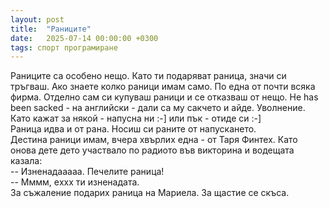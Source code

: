```yaml
---
layout: post
title:  "Раниците"
date:   2025-07-14 00:00:00 +0300
tags: спорт програмиране
---
```

Раниците са особено нещо. Като ти подаряват раница, значи си тръгваш. 
Ако знаете колко раници имам само. По една от почти всяка фирма. 
Отделно сам си купуваш раници и се отказваш от нещо. 
He has been sacked - на английски - дали са му сакчето и айде. Уволнение.   
Като кажат за някой - напусна ни :-] или пък - отиде си :-]  
Раница идва и от рана. Носиш си раните от напускането.   
Дестина раници имам, вчера хвърлих една - от Таря Финтех.
Като онова дете дето участвало по радиото във викторина и водещата казала:  
-- Изненадааааа. Печелите раница!  
-- Мммм, еxxх ти изненадата.  
За съжаление подарих раница на Мариела.
За щастие се скъса.